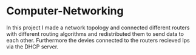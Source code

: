 # Computer-Networking
In this project I made a network topology and connected different routers with different routing algorithms and redistributed them to send data to each other. Furthermore the devies connected to the routers recieved Ips via the DHCP server.
